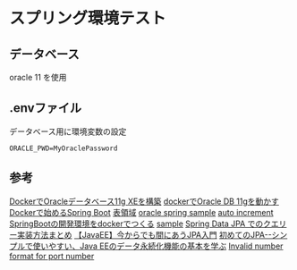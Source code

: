 # スプリング環境テスト

 ## データベース

 oracle 11 を使用

## .envファイル

データベース用に環境変数の設定

```env
ORACLE_PWD=MyOraclePassword
```

 ## 参考

[DockerでOracleデータベース11g XEを構築][*1]
[dockerでOracle DB 11gを動かす][*2]
[Dockerで始めるSpring Boot][*3]
[表領域][*4]
[oracle spring sample][*5]
[auto increment][*6.1]
[SpringBootの開発環境をdockerでつくる][*7]
[sample][*8]
[Spring Data JPA でのクエリー実装方法まとめ][*10]
[【JavaEE】今からでも間にあうJPA入門][*11]
[初めてのJPA--シンプルで使いやすい、Java EEのデータ永続化機能の基本を学ぶ][*12]
[ Invalid number format for port number][*13]

[*1]:http://ryoichi0102.hatenablog.com/entry/2017/12/14/183046
[*2]:http://tmegos.hatenablog.jp/entry/docker-oracle-11g
[*3]:https://qiita.com/ken0909/items/a3f8594ce677bbc7c4c2
[*4]:https://www.projectgroup.info/tips/Oracle/SQL/SQL000007.html
[*5]:https://github.com/shawn-mcginty/spring-boot-oracle-example
[*6.1]:https://stackoverflow.com/questions/11296361/how-to-create-id-with-auto-increment-on-oracle
[*6]:https://stackoverflow.com/questions/10461861/use-database-command-on-sql-plus-oracle-11gr1
[*7]:https://qiita.com/wataling/items/fa8b74fa50d80b88aea3
[*8]:https://github.com/springframeworkguru/spring-boot-oracle-example
[*9]:https://web-dev.hatenablog.com/entry/spring-boot/intro/jpa
[*10]:https://qiita.com/tag1216/items/55742fdb442e5617f727
[*11]:http://www.dcom-web.co.jp/technology/jpa1/
[*12]:https://builder.japan.zdnet.com/sp_oracle/35067018/
[*13]:https://confluence.atlassian.com/bitbucketserverkb/io-error-invalid-number-format-for-port-number-when-connecting-to-oracle-database-939939845.html